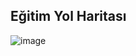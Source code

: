 ## Eğitim Yol Haritası

![image](https://github.com/KardelRuveyda/dotnet-techcareer-workshop/assets/33912144/49d06b9d-9bcf-4d10-80c0-d87c48cb793d)
